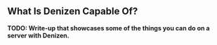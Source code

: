 What Is Denizen Capable Of?
---------------------------

**TODO: Write-up that showcases some of the things you can do on a server with Denizen.**
